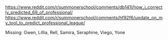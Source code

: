 https://www.reddit.com/r/summonerschool/comments/db141l/how_i_correctly_predicted_69_of_professional/
https://www.reddit.com/r/summonerschool/comments/hf92f6/update_on_my_tool_to_predict_professional_league/

Missing: Gwen, Lillia, Rell, Samira, Seraphine, Viego, Yone
